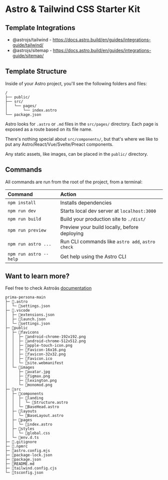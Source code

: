 # Astro & Tailwind CSS Starter Kit

## Template Integrations
- @astrojs/tailwind - https://docs.astro.build/en/guides/integrations-guide/tailwind/
- @astrojs/sitemap - https://docs.astro.build/en/guides/integrations-guide/sitemap/


## Template Structure

Inside of your Astro project, you'll see the following folders and files:

```
/
├── public/
├── src/
│   └── pages/
│       └── index.astro
└── package.json
```

Astro looks for `.astro` or `.md` files in the `src/pages/` directory. Each page is exposed as a route based on its file name.

There's nothing special about `src/components/`, but that's where we like to put any Astro/React/Vue/Svelte/Preact components.

Any static assets, like images, can be placed in the `public/` directory.

## Commands

All commands are run from the root of the project, from a terminal:

| Command                | Action                                           |
| :--------------------- | :----------------------------------------------- |
| `npm install`          | Installs dependencies                            |
| `npm run dev`          | Starts local dev server at `localhost:3000`      |
| `npm run build`        | Build your production site to `./dist/`          |
| `npm run preview`      | Preview your build locally, before deploying     |
| `npm run astro ...`    | Run CLI commands like `astro add`, `astro check` |
| `npm run astro --help` | Get help using the Astro CLI                     |

## Want to learn more?

Feel free to check Astroäs [documentation](https://docs.astro.build)

```
prima-persona-main
├─ 📁.astro
│  └─ 📄settings.json
├─ 📁.vscode
│  ├─ 📄extensions.json
│  ├─ 📄launch.json
│  └─ 📄settings.json
├─ 📁public
│  ├─ 📁favicons
│  │  ├─ 📄android-chrome-192x192.png
│  │  ├─ 📄android-chrome-512x512.png
│  │  ├─ 📄apple-touch-icon.png
│  │  ├─ 📄favicon-16x16.png
│  │  ├─ 📄favicon-32x32.png
│  │  ├─ 📄favicon.ico
│  │  └─ 📄site.webmanifest
│  └─ 📁images
│     ├─ 📄avatar.jpg
│     ├─ 📄figmax.png
│     ├─ 📄lexington.png
│     └─ 📄monomod.png
├─ 📁src
│  ├─ 📁components
│  │  ├─ 📁landing
│  │  │  └─ 📄Structure.astro
│  │  └─ 📄BaseHead.astro
│  ├─ 📁layouts
│  │  └─ 📄BaseLayout.astro
│  ├─ 📁pages
│  │  └─ 📄index.astro
│  ├─ 📁styles
│  │  └─ 📄global.css
│  └─ 📄env.d.ts
├─ 📄.gitignore
├─ 📄.npmrc
├─ 📄astro.config.mjs
├─ 📄package-lock.json
├─ 📄package.json
├─ 📄README.md
├─ 📄tailwind.config.cjs
└─ 📄tsconfig.json
```